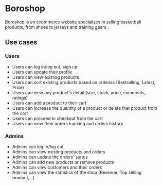 # Boroshop

Boroshop is an ecommerce website specializes in selling basketball products, from shoes to jerseys and training gears.

## Use cases

### Users

- Users can log in/log out, sign up
- Users can update their profile
- Users can view existing products
- Users can sort existing products based on criterias (Bestselling, Latest, Price)
- Users can view any product's detail (size, stock, price, comments, ratings)
- Users can add a product to their cart
- Users can increase the quantity of a product or delete that product from the cart
- Users can proceed to checkout from the cart
- Users can view their orders tracking and orders history

### Admins

- Admins can log in/log out
- Admins can view existing products and orders
- Admins can update the orders' status
- Admins can add new products or remove products
- Admins can view customers and their orders
- Admins can view the statistics of the shop (Revenue, Top selling product,...)
